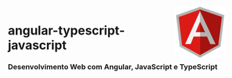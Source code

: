 <img align="right" alt="Angular" width="120" src="https://github.com/devicons/devicon/blob/master/icons/angularjs/angularjs-original.svg">

# angular-typescript-javascript
 
<h3>Desenvolvimento Web com Angular, JavaScript e TypeScript</h3>
<br>


